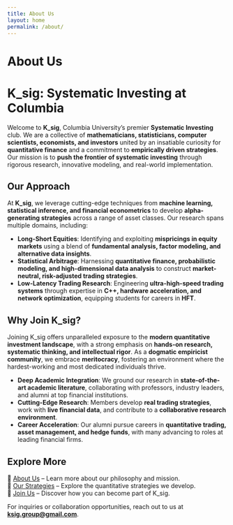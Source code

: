 ```yaml
---
title: About Us
layout: home
permalink: /about/
---
```

# About Us

# K_sig: Systematic Investing at Columbia

Welcome to **K_sig**, Columbia University’s premier **Systematic Investing** club. We are a collective of **mathematicians, statisticians, computer scientists, economists, and investors** united by an insatiable curiosity for **quantitative finance** and a commitment to **empirically driven strategies**. Our mission is to **push the frontier of systematic investing** through rigorous research, innovative modeling, and real-world implementation.

## Our Approach

At **K_sig**, we leverage cutting-edge techniques from **machine learning, statistical inference, and financial econometrics** to develop **alpha-generating strategies** across a range of asset classes. Our research spans multiple domains, including:

- **Long-Short Equities**: Identifying and exploiting **mispricings in equity markets** using a blend of **fundamental analysis, factor modeling, and alternative data insights**.
- **Statistical Arbitrage**: Harnessing **quantitative finance, probabilistic modeling, and high-dimensional data analysis** to construct **market-neutral, risk-adjusted trading strategies**.
- **Low-Latency Trading Research**: Engineering **ultra-high-speed trading systems** through expertise in **C++, hardware acceleration, and network optimization**, equipping students for careers in **HFT**.

## Why Join K_sig?

Joining K_sig offers unparalleled exposure to the **modern quantitative investment landscape**, with a strong emphasis on **hands-on research, systematic thinking, and intellectual rigor**. As a **dogmatic empiricist community**, we embrace **meritocracy**, fostering an environment where the hardest-working and most dedicated individuals thrive.

- **Deep Academic Integration**: We ground our research in **state-of-the-art academic literature**, collaborating with professors, industry leaders, and alumni at top financial institutions.
- **Cutting-Edge Research**: Members develop **real trading strategies**, work with **live financial data**, and contribute to a **collaborative research environment**.
- **Career Acceleration**: Our alumni pursue careers in **quantitative trading, asset management, and hedge funds**, with many advancing to roles at leading financial firms.

## Explore More

🔹 [About Us](/about/) – Learn more about our philosophy and mission.  
🔹 [Our Strategies](/Our%20Strategies/) – Explore the quantitative strategies we develop.  
🔹 [Join Us](https://docs.google.com/forms/d/e/1FAIpQLSfk0SBYgG9aHVqpc-P3FbnJLEbc1jalYTA4s8f5S4uMc6olZQ/viewform?usp=dialog) – Discover how you can become part of K_sig.


For inquiries or collaboration opportunities, reach out to us at **[ksig.group@gmail.com](mailto:ksig.group@gmail.com)**.
